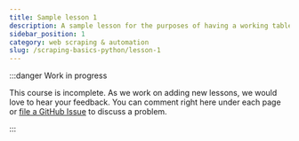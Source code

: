 ```yaml
---
title: Sample lesson 1
description: A sample lesson for the purposes of having a working table of contents.
sidebar_position: 1
category: web scraping & automation
slug: /scraping-basics-python/lesson-1
---
```


:::danger Work in progress

This course is incomplete. As we work on adding new lessons, we would love to hear your feedback. You can comment right here under each page or [file a GitHub Issue](https://github.com/apify/apify-docs/issues) to discuss a problem.

:::

